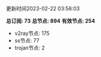 更新时间2023-02-22 03:56:03

**总订阅: 73**
**总节点: 894**
**有效节点: 254**
- v2ray节点: 175
- ss节点: 77
- trojan节点: 2
